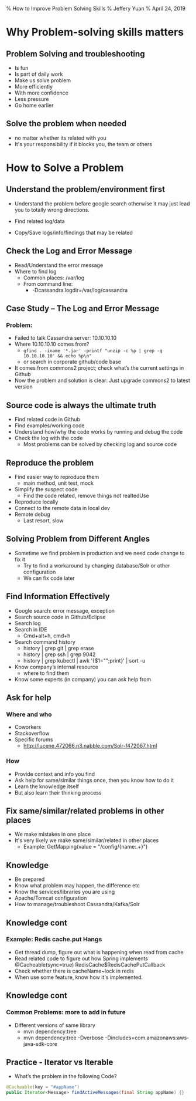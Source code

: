 % How to Improve Problem Solving Skills
% Jeffery Yuan
% April 24, 2019

# Why Problem-solving skills matters
## Problem Solving and troubleshooting
- Is fun
- Is part of daily work
- Make us solve problem 
- More efficiently
- With more confidence
- Less pressure
- Go home earlier

## Solve the problem when needed
- no matter whether its related with you
- It's your responsibility if it blocks you, the team or others

# How to Solve a Problem
## Understand the problem/environment first
- Understand the problem before google search otherwise it may just lead you to totally wrong directions.

- Find related log/data
- Copy/Save logs/info/findings that may be related

## Check the Log and Error Message
- Read/Understand the error message
- Where to find log
  - Common places: /var/log
  - From command line:
    - -Dcassandra.logdir=/var/log/cassandra

## Case Study – The Log and Error Message
### Problem:
- Failed to talk Cassandra server: 10.10.10.10
- Where 10.10.10.10 comes from?
  - ```gfind . -iname '*.jar' -printf "unzip -c %p | grep -q 10.10.10.10' && echo %p\n"```
  - or search in corporate github/code base
- It comes from commons2 project; check what’s the current settings in Github
- Now the problem and solution is clear: Just upgrade commons2 to latest version

## Source code is always the ultimate truth
- Find related code in Github
- Find examples/working code
- Understand how/why the code works by running and debug the code
- Check the log with the code
  - Most problems can be solved by checking log and source code

## Reproduce the problem
- Find easier way to reproduce them
  - main method, unit test, mock
- Simplify the suspect code
  - Find the code related, remove things not realtedUse
- Reproduce locally
- Connect to the remote data in local dev
- Remote debug
  - Last resort, slow

## Solving Problem from Different Angles
- Sometime we find problem in production and we need code change to fix it
  - Try to find a workaround by changing database/Solr or other configuration
  - We can fix code later

## Find Information Effectively
- Google search: error message, exception
- Search source code in Github/Eclipse
- Search log
- Search in IDE
  - Cmd+alt+h, cmd+h
- Search command history
  - history | grep git | grep erase  
  - history | grep ssh | grep 9042
  - history | grep kubectl | awk '{$1="";print}' | sort -u
- Know company’s internal resource 
  - where to find them
- Know some experts (in company) you can ask help from

## Ask for help
### Where and who
- Coworkers
- Stackoverflow
- Specific forums
  - http://lucene.472066.n3.nabble.com/Solr-f472067.html

### How
- Provide context and info you find
- Ask help for same/similar things once, then you know how to do it
- Learn the knowledge itself
- But also learn their thinking process

## Fix same/similar/related problems in other places
- We make mistakes in one place
- It's very likely we make same/similar/related in other places
  - Example: GetMapping(value = "/config/{name:.+}")

## Knowledge
- Be prepared
- Know what problem may happen, the difference etc
- Know the services/libraries you are using
- Apache/Tomcat configuration
- How to manage/troubleshoot Cassandra/Kafka/Solr

## Knowledge cont
### Example: Redis cache.put Hangs
- Get thread dump, figure out what is happening when read from cache
- Read related code to figure out how Spring implements @Cacheable(sync=true)
 RedisCache$RedisCachePutCallback
- Check whether there is cacheName~lock in redis
- When use some feature, know how it's implemented.

## Knowledge cont
### Common Problems: more to add in future
- Different versions of same library
  - mvn dependency:tree  
  - mvn dependency:tree -Dverbose -Dincludes=com.amazonaws:aws-java-sdk-core

## Practice - Iterator vs Iterable
- What’s the problem in the following Code?
```java
@Cacheable(key = "#appName")
public Iterator<Message> findActiveMessages(final String appName) {}
```
